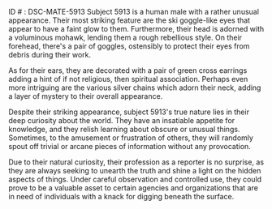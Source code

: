 ID # : DSC-MATE-5913
Subject 5913 is a human male with a rather unusual appearance. Their most striking feature are the ski goggle-like eyes that appear to have a faint glow to them. Furthermore, their head is adorned with a voluminous mohawk, lending them a rough rebellious style. On their forehead, there's a pair of goggles, ostensibly to protect their eyes from debris during their work.

As for their ears, they are decorated with a pair of green cross earrings adding a hint of if not religious, then spiritual association. Perhaps even more intriguing are the various silver chains which adorn their neck, adding a layer of mystery to their overall appearance.

Despite their striking appearance, subject 5913's true nature lies in their deep curiosity about the world. They have an insatiable appetite for knowledge, and they relish learning about obscure or unusual things. Sometimes, to the amusement or frustration of others, they will randomly spout off trivial or arcane pieces of information without any provocation.

Due to their natural curiosity, their profession as a reporter is no surprise, as they are always seeking to unearth the truth and shine a light on the hidden aspects of things. Under careful observation and controlled use, they could prove to be a valuable asset to certain agencies and organizations that are in need of individuals with a knack for digging beneath the surface.